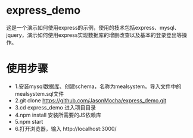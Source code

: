 # express_demo
这是一个演示如何使用express的示例，使用的技术包括express、mysql、jquery，演示如何使用express实现数据库的增删改查以及基本的登录登出等操作。
# 使用步骤

* 1.安装mysql数据库、创建schema，名称为mealsystem。导入文件中的mealsystem.sql文件
* 2.git clone  https://github.com/JasonMocha/express_demo.git
* 3.cd express_demo  进入项目目录
* 4.npm install 安装所需要的JS依赖库
* 5.npm start
* 6.打开浏览器，输入 http://localhost:3000/
